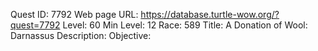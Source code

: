 Quest ID: 7792
Web page URL: https://database.turtle-wow.org/?quest=7792
Level: 60
Min Level: 12
Race: 589
Title: A Donation of Wool: Darnassus
Description: 
Objective: 

